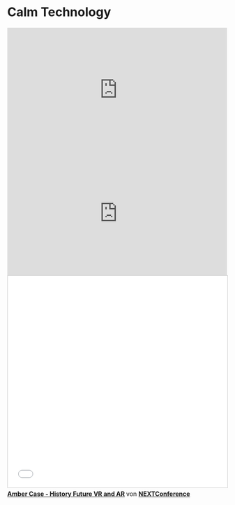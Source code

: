 # Calm Technology

<div style="max-width:854px"><div style="position:relative;height:0;padding-bottom:56.25%"><iframe src="https://embed.ted.com/talks/amber_case_we_are_all_cyborgs_now" width="854" height="480" style="position:absolute;left:0;top:0;width:100%;height:100%" frameborder="0" scrolling="no" allowfullscreen></iframe></div></div>

<div style="max-width:854px"><div style="position:relative;height:0;padding-bottom:56.25%"><iframe src="https://embed.ted.com/talks/lang/en/sherry_turkle_alone_together" width="854" height="480" style="position:absolute;left:0;top:0;width:100%;height:100%" frameborder="0" scrolling="no" allowfullscreen></iframe></div></div>

<iframe src="//www.slideshare.net/slideshow/embed_code/key/1jYhPCLUr0pIvQ" width="595" height="485" frameborder="0" marginwidth="0" marginheight="0" scrolling="no" style="border:1px solid #CCC; border-width:1px; margin-bottom:5px; max-width: 100%;" allowfullscreen> </iframe> <div style="margin-bottom:5px"> <strong> <a href="//www.slideshare.net/NEXTConference/amber-case-history-future-vr-and-ar" title="Amber Case - History Future VR and AR" target="_blank">Amber Case - History Future VR and AR</a> </strong> von <strong><a href="//www.slideshare.net/NEXTConference" target="_blank">NEXTConference</a></strong> </div>
